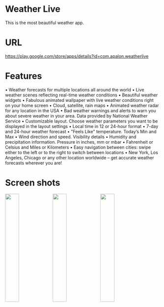 # Weather Live
This is the most beautiful weather app.

# URL
https://play.google.com/store/apps/details?id=com.apalon.weatherlive 

# Features
• Weather forecasts for multiple locations all around the world
• Live weather scenes reflecting real-time weather conditions
• Beautiful weather widgets
• Fabulous animated wallpaper with live weather conditions right on your home screen
• Cloud, satellite, rain maps
• Animated weather radar for any location in the USA
• Bad weather warnings and alerts to warn you about severe weather in your area. Data provided by National Weather Service
• Customizable layout. Choose weather parameters you want to be displayed in the layout settings
• Local time in 12 or 24-hour format
• 7-day and 24-hour weather forecast
• "Feels Like" temperature. Today’s Min and Max
• Wind direction and speed. Visibility details
• Humidity and precipitation information. Pressure in inches, mm or mbar
• Fahrenheit or Celsius and Miles or Kilometers
• Easy navigation between cities: swipe either to the left or to the right to switch between locations
• New York, Los Angeles, Chicago or any other location worldwide – get accurate weather forecasts wherever you are!

# Screen shots

<img src="https://lh3.googleusercontent.com/p9lLViuQlAuQFlIOIFGYFJMCRiufuea2P_zJi-QAJy3bpgjjgMks8zPThcw1-EGYP9tGiOwaFP8cbQdrWIV0xhXo7tc1V3gANOqeM21JLTsR0eEu3l_Hp6YtZ5gsjn0gClXFIzddMZgDwjlNjbM2Qv9mCdAlbHiNMFhMH9-wEUdc_EjVkX7yMulnvfRAeJbNKjG9ivhJOz0fk5J9yMsimnA5jXFcGWncwFMZqweDBEwfgtxvc7BzvybCu3n9sKJIiQGH3AW4SG0S9VBVnr7I-TOxSHlVhfdNacUiBw_RnaSTMNmb6pC4c1kd5F8-P7pwy2kBS5z0cN9tPBRuSuWkWP9SfACudwivnq9cnd8v5m02qXi2elI0a_AtKTeDeT5Fu1E7oYVLhAAM8G_C4K0cw-nXY9IKT59m1ze_jSnyCND9o_8iqxQ_iPSWV3Rkpbyb-Qhsrwk5xm-mviTT1PutDBblTvQaQxKdtBS7OwftzQyIzIL-Du_y1Z681AdXH0jbEWlZl5m5Jub38YkjLHkM6l7dKSOAMJUygisFG6oP7Mu0lTkZZmWvTohT-GMOw5_zHYEL8UsaZZ3I2lRsP1MDkoJQ3Jz29s9DIWO5I4eoJsVFnU8Aar_H3WILgwbxqrvJkkT6WsI7log3O3ejhblC7hmldtlblM8zk1RNsVOAh4p8Db_oGqM1H254ha7TvhQQ94sG77FEI_uCUcH5G9KXMm4It1LQxiKyIuKCqGj8TfupBkIqbwOe9nrz400icZIlrhUK5AuITpVmqTKktRu1AMHJ8hEKOD5SraqX-yrKOiHBxtXiHXDXAK5QEWy8-jWc0vgPi2qkilcWb6hwySH2aDZE0DS0KKWuqJVYCnjFEZXjKR0p8aCFmzgLlTi0SfM-AFAznd2bW9zsxpmP1jnrtP9HgPAYmRK7cFMJatpYNHQ=w457-h937-no?authuser=0" width="30%"> <img src="https://lh3.googleusercontent.com/jnyeEOEj999VSjhNJtxRtFTogFtC-i9QXvuS06qsJIiNLBmJDadO-eEDyZDn_mAWYC_lWb7vE6e3x2qj2bWiWk1Hez3zqEjid0KBDnn8mUhBS9ZPTzBAPtaPYM7ZcdK5WYG3bXrA6AifK_SJiwhixuXmANi7OUPBvHOSbwlko_ivrHGwB2maQEQ9nzFykqaHCmahVfjfZSSQOV7hIMKPxpRE1BOcD8shfhqT8njBr8PUdPBiFBEnIi2OtxS4LJKPb6rTb1gQysQTbCbo18RGH3mjXvttRzLRmJYTXs34BAW7YN3EX8HNgGcI8_OuVrTWOe_YnC_0lA8YgwakWVB8Z6AA70mwZa0TAifBvWn5MLtvcj_G28CHL90rQPdJuhfCHEAEynIB739AeMYebYHSumEuddsuRG-l994HnB1qGPt2XI5mKPJ2HLFEsmT3hzKSCHUQwkhOFm2V8Abp5586Qd1eJ7CQleOHEBnMh5qfhodluNcBSe0ZcCI2PAT6KSnvipOqjkJlF-Wp3GAJ6_xjscEk51eaSqbSwUshAGo8lKjSbKjjDoG5XN3eXrLQaUfRW-RNfBAvrGPK7Pzbjb6Mg77TIJwtA6Z36-EfUlh1NGYley_Tt8PM48FaHfyVLMukOdyhLPa6syeiECznMFvMIbn0nkVRdzFBagPWtCZo34u1IsEpjKLHuKJcZvH8WKUHqo2mZVIIbZDjJC0VBO5AKZtf1HmULjcNJU_OVstw30hjADgSR1TgPJw9E53qYqA0GsdQyNkxhSgcwj5_kUROF5DQt0wsgL5t6P_K64rGOw7Eyw6chnytXglJEpwaSuZXT8zAd9NW1DwlI1ANNvcLBdDtc_v-fKbP2AEfmKLbkrcDS9kBMfrNktsHehOCghj4i6qWyD6fC4vlEvkz6DcP4b9gH3nrqn2sMCf3Q1wNFaU=w457-h937-no?authuser=0" width="30%"> <img src="https://lh3.googleusercontent.com/8PgQVFkq4iKzy7GU-VrZYkoyX29eigtUj_t65Lo2MWiQQIdo9AgTYyl00q5BI9oWWYY8C1OD67WP7hGApd6tj10b_uAW8REj5pbeNwg7_EZh-rKvkf0fnU2J4krl-ED-5JD6RX9RfGmA6eX_Bj4t7Pd8sEoPUiMCSk-XkS35RGRWWP21HJjM1IA2Y1qaIG-x2r_fj8bkjPMujIu_UwbNnjo5wEEzMNbN3P8jVpS4lyOcvoPZ8D6eGxvACbBU67kqHfz7z0ZXi3zdihVLvtHXperMX0Q_H-58Im3n4bt_Ft7jFVMEx2T6EMFlN7rt03W41ocC4JcRdgsiCTtHgcic6yrbOKmKiTwPXAuY2VIzSkqkIH1RxNzKyEFbAdHnxa4ejAZ2DCfz4AbSwCx2mHvNtml-bKH4IcpCQgEm8axgf3NfioPp3mrHuLPTnAQvKZ65f2kf8xAkCvD3gEHCLacVHp-SN1rNC1Lxx93ZLzRLu3iobGz-R5uMsu9Ix70JnYMQZ2atnYPAKKLIy2Xx3deGZHGzSSISMkP4ZR5tnoc-mJaHt2VmcSH8Mm62fbJ5-ayPRVia-j7CwfnazU2a9KdUKRKzTgIhgv-nibSqxFLavR7J3oDpMNdQytmLUwQL6xo-VgxzAQKyBCNLm3I3gREgRzVriO70-H-Hd8i1QR-uPp6_umxIiAz0tVWIMDaqttWn5OF-h-5Aso9TOXgNi7l70d-WeRldZVQOFyMdZWKae4yqIhs1siE1ydmqmk7lHzedhmc-I-BHayTHIYdCFzcXJhnqZsd1iko_FeTUO2jLq-1zVR1HVIGCAGfkxfx6s4uUUqIf8mh4ac3p_eGQA4xDw9HRs3gX_zarHbnMTXqhBoNthJTeAiDYvR8OrIWuiPXhx2FMuxZ3ZGucxxjABCtfUxM92Vewyrr8SxYKgew9A1g=w457-h937-no?authuser=0" width="30%"> 
